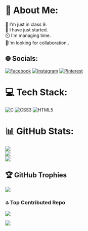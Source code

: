 # 💫 About Me:
👦 I'm just in class 9.<br>🌱 I have just started.<br>⏲️ I'm managing time.<br>🤝I'm looking for collaboration..


## 🌐 Socials:
[![Facebook](https://img.shields.io/badge/Facebook-%231877F2.svg?logo=Facebook&logoColor=white)](https://facebook.com/rudrobalaofficial) [![Instagram](https://img.shields.io/badge/Instagram-%23E4405F.svg?logo=Instagram&logoColor=white)](https://instagram.com/rudrobalaofficial) [![Pinterest](https://img.shields.io/badge/Pinterest-%23E60023.svg?logo=Pinterest&logoColor=white)](https://pinterest.com/rudrobalaofficial) 

# 💻 Tech Stack:
![C](https://img.shields.io/badge/c-%2300599C.svg?style=for-the-badge&logo=c&logoColor=white) ![CSS3](https://img.shields.io/badge/css3-%231572B6.svg?style=for-the-badge&logo=css3&logoColor=white) ![HTML5](https://img.shields.io/badge/html5-%23E34F26.svg?style=for-the-badge&logo=html5&logoColor=white)
# 📊 GitHub Stats:
![](https://github-readme-stats.vercel.app/api?username=rudrobalaofficial&theme=dark&hide_border=false&include_all_commits=false&count_private=false)<br/>
![](https://github-readme-streak-stats.herokuapp.com/?user=rudrobalaofficial&theme=dark&hide_border=false)<br/>
![](https://github-readme-stats.vercel.app/api/top-langs/?username=rudrobalaofficial&theme=dark&hide_border=false&include_all_commits=false&count_private=false&layout=compact)

## 🏆 GitHub Trophies
![](https://github-profile-trophy.vercel.app/?username=rudrobalaofficial&theme=onedark&no-frame=false&no-bg=true&margin-w=4)

### 🔝 Top Contributed Repo
![](https://github-contributor-stats.vercel.app/api?username=rudrobalaofficial&limit=5&theme=dark&combine_all_yearly_contributions=true)

[![](https://visitcount.itsvg.in/api?id=rudrobalaofficial&icon=0&color=0)](https://visitcount.itsvg.in)

<!-- Proudly created with GPRM ( https://gprm.itsvg.in ) -->
